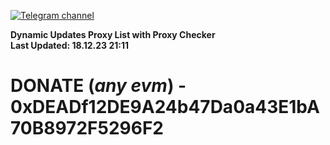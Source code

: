 [![Telegram channel](https://img.shields.io/endpoint?url=https://runkit.io/damiankrawczyk/telegram-badge/branches/master?url=https://t.me/n4z4v0d)](https://t.me/n4z4v0d) 

**Dynamic Updates Proxy List with Proxy Checker**  
**Last Updated: 18.12.23 21:11**

# DONATE (_any evm_) - 0xDEADf12DE9A24b47Da0a43E1bA70B8972F5296F2
